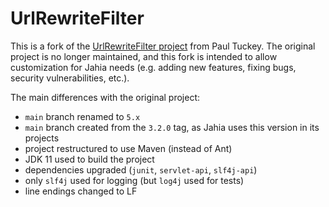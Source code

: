 # UrlRewriteFilter

This is a fork of the [UrlRewriteFilter project](https://github.com/paultuckey/urlrewritefilter) from Paul Tuckey.
The original project is no longer maintained, and this fork is intended to allow customization for Jahia needs (e.g. adding new features, fixing bugs, security vulnerabilities, etc.).

The main differences with the original project:
- `main` branch renamed to `5.x`
- `main` branch created from the `3.2.0` tag, as Jahia uses this version in its projects
- project restructured to use Maven (instead of Ant)
- JDK 11 used to build the project
- dependencies upgraded (`junit`, `servlet-api`, `slf4j-api`)
- only `slf4j` used for logging (but `log4j` used for tests)
- line endings changed to LF
